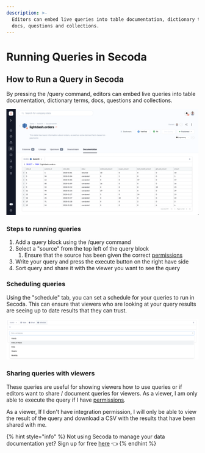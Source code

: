 ```yaml
---
description: >-
  Editors can embed live queries into table documentation, dictionary terms,
  docs, questions and collections.
---
```


# Running Queries in Secoda

## How to Run a Query in Secoda

By pressing the /query command, editors can embed live queries into table documentation, dictionary terms, docs, questions and collections.&#x20;

![](../../.gitbook/assets/image-1.png)

### Steps to running queries

1. Add a query block using the /query command&#x20;
2. Select a "source" from the top left of the query block
   1. Ensure that the source has been given the correct [permissions](../../user-management/resource-permissions.md)
3. Write your query and press the execute button on the right have side
4. Sort query and share it with the viewer you want to see the query

### Scheduling queries

Using the "schedule" tab, you can set a schedule for your queries to run in Secoda. This can ensure that viewers who are looking at your query results are seeing up to date results that they can trust.&#x20;

![](<../../.gitbook/assets/Screen Shot 2022-08-10 at 10.48.05 AM.png>)

### Sharing queries with viewers

These queries are useful for showing viewers how to use queries or if editors want to share / document queries for viewers. As a viewer, I am only able to execute the query if I have [permissions](../../user-management/integration-permissions.md).&#x20;

As a viewer, If I don't have integration permission, I will only be able to view the result of the query and download a CSV with the results that have been shared with me.&#x20;

{% hint style="info" %}
Not using Secoda to manage your data documentation yet? Sign up for free [here](http://app.secoda.co/) 👈
{% endhint %}
